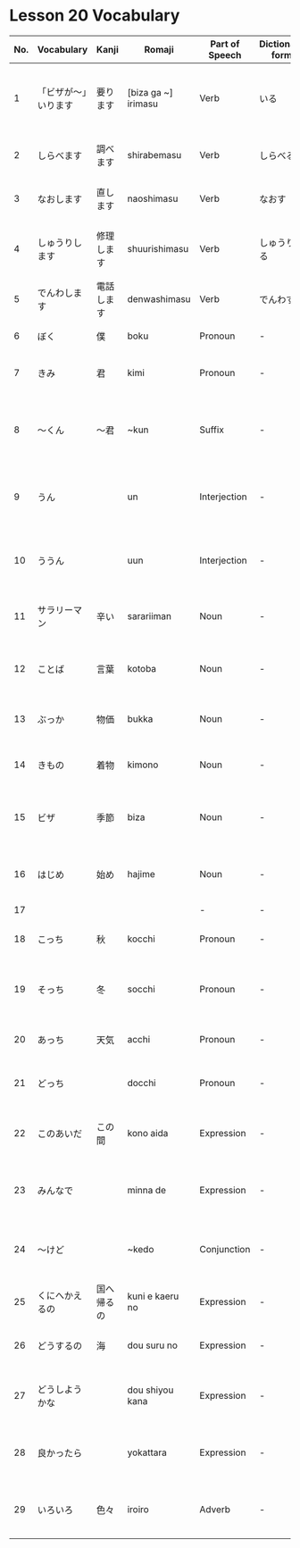 # Lesson 20 Vocabulary

| No. | Vocabulary           | Kanji      | Romaji              | Part of Speech | Dictionary form | Nai-form       | Te-form      | Ta-form      | Meaning                                     | Example                            |
| --- | -------------------- | ---------- | ------------------- | -------------- | --------------- | -------------- | ------------ | ------------ | ------------------------------------------- | ---------------------------------- |
| 1   | 「ビザが～」いります | 要ります   | [biza ga ~] irimasu | Verb           | いる            | いらない       | いって       | いった       | need (visa)                                 | アメリカに行くにはビザがいります。 |
| 2   | しらべます           | 調べます   | shirabemasu         | Verb           | しらべる        | しらべない     | しらべて     | しらべた     | find out and investigate                    | 電話番号を調べます。               |
| 3   | なおします           | 直します   | naoshimasu          | Verb           | なおす          | なおさない     | なおして     | なおした     | repair                                      | 壊れた時計を直します。             |
| 4   | しゅうりします       | 修理します | shuurishimasu       | Verb           | しゅうりする    | しゅうりしない | しゅうりして | しゅうりした | repair and repair milk                      | パソコンを修理します。             |
| 5   | でんわします         | 電話します | denwashimasu        | Verb           | でんわする      | でんわしない   | でんわして   | でんわした   | call                                        | 友達に電話します。                 |
| 6   | ぼく                 | 僕         | boku                | Pronoun        | -               | -              | -            | -            | me                                          | 僕は学生です。                     |
| 7   | きみ                 | 君         | kimi                | Pronoun        | -               | -              | -            | -            | You, friend                                 | 君の名前は何ですか。               |
| 8   | ～くん               | ～君       | ~kun                | Suffix         | -               | -              | -            | -            | (suffix followed by younger brother's name) | 田中くんはどこですか。             |
| 9   | うん                 |            | un                  | Interjection   | -               | -              | -            | -            | yes (the informal way of saying "は い")    | うん、わかった。                   |
| 10  | ううん               |            | uun                 | Interjection   | -               | -              | -            | -            | no (the intimate expression of "い い え")  | ううん、知らない。                 |
| 11  | サラリーマン         | 辛い       | sarariiman          | Noun           | -               | -              | -            | -            | people working for companies                | 父はサラリーマンです。             |
| 12  | ことば               | 言葉       | kotoba              | Noun           | -               | -              | -            | -            | words, hours                                | 日本語の言葉を勉強しています。     |
| 13  | ぶっか               | 物価       | bukka               | Noun           | -               | -              | -            | -            | prices, prices, prices                      | 東京は物価が高いです。             |
| 14  | きもの               | 着物       | kimono              | Noun           | -               | -              | -            | -            | kimono (Japanese traditional clothing)      | お祭りで着物を着ます。             |
| 15  | ビザ                 | 季節       | biza                | Noun           | -               | -              | -            | -            | show                                        | 日本に行くためにビザが必要です。   |
| 16  | はじめ               | 始め       | hajime              | Noun           | -               | -              | -            | -            | begin                                       | 授業の始めに出席を取ります。       |
| 17  |                      |            |                     | -              | -               | -              | -            | -            |                                             |                                    |
| 18  | こっち               | 秋         | kocchi              | Pronoun        | -               | -              | -            | -            | this side                                   | こっちに来てください。             |
| 19  | そっち               | 冬         | socchi              | Pronoun        | -               | -              | -            | -            | that side                                   | そっちに行かないでください。       |
| 20  | あっち               | 天気       | acchi               | Pronoun        | -               | -              | -            | -            | On the other side                           | あっちに駅があります。             |
| 21  | どっち               |            | docchi              | Pronoun        | -               | -              | -            | -            | where                                       | どっちが好きですか。               |
| 22  | このあいだ           | この間     | kono aida           | Expression     | -               | -              | -            | -            | the other day                               | このあいだ映画を見ました。         |
| 23  | みんなで             |            | minna de            | Expression     | -               | -              | -            | -            | everybody                                   | みんなで公園に行きました。         |
| 24  | ～けど               |            | ~kedo               | Conjunction    | -               | -              | -            | -            | but (the intimate way of saying "が")       | 行きたいけど、時間がありません。   |
| 25  | くにへかえるの       | 国へ帰るの | kuni e kaeru no     | Expression     | -               | -              | -            | -            | Did you go home?                            | 夏休みに国へ帰るの？               |
| 26  | どうするの           | 海         | dou suru no         | Expression     | -               | -              | -            | -            | What do you think?                          | このあと、どうするの？             |
| 27  | どうしようかな       |            | dou shiyou kana     | Expression     | -               | -              | -            | -            | What to do / let me see                     | 明日は雨だ、どうしようかな。       |
| 28  | 良かったら           |            | yokattara           | Expression     | -               | -              | -            | -            | If you like it                              | 良かったら、一緒に行きませんか。   |
| 29  | いろいろ             | 色々       | iroiro              | Adverb         | -               | -              | -            | -            | many things, diverse                        | いろいろな国から来ました。         |
